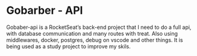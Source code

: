 # Gobarber - API
Gobaber-api is a RocketSeat’s back-end project that I need to do a full api, with database communication and many routes with treat. Also using middlewares, docker, postgres, debug on vscode and other things.
It is being used as a study project to improve my skils.

<!-- ### Features:
  - Create user;
  - Create spot;
  - Create bookings;
  - Show spots by technology;
  - Show spots by user (when is company);

### Routes:
| Method | Action          | Header                               | Body      | Query     | Path                |
| ------ | ------          | ------                               | ------    | ------    | ------              |
| POST   | login           | [ ]                                  | [B1](#b1) | -         | /sessions           |
| POST   | create-spot     | [ "user_id" ]                        | [B2](#b2) | -         | /spots              |
| POST   | create-booking  | [ "user_id" ]                        | [B3](#b3) | -         | /spots/:id/bookings |
| GET    | get-spots-user  | [ "user_id" ]                        | -         | -         | /dashboard          |
| GET    | get-spots-techs | [ ]                                  | -         | [Q1](#q1) | /spots              |

###### B1
> Request body for `login`
```json
{
    "email": "turing@mail.com",
}
```

###### B2
> Request body for `create-token` (this request is a multipart)
```json
{
    "thumbnail": file,
    "price": "string",
    "techs": "string",
    "company": "string"
}
```

###### B3
> Request body for `create-booking`
```json
{
    "date": "string"
}
```

###### Q1
> Request query for `get-spots-techs`
```json
{
    "tech": "string"
}
``` -->

